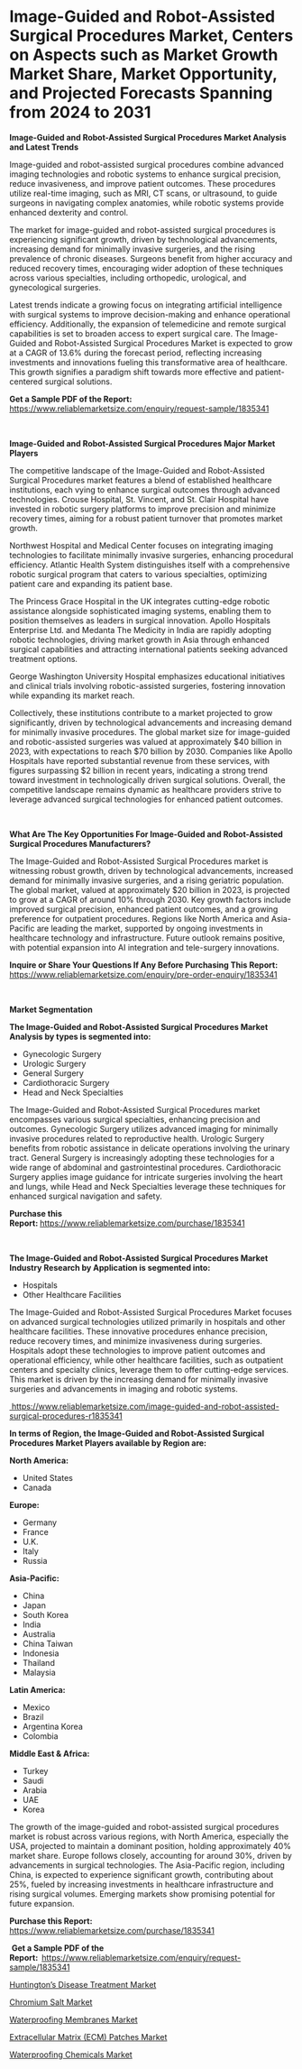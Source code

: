 <p><h1>Image-Guided and Robot-Assisted Surgical Procedures Market, Centers on Aspects such as Market Growth Market Share, Market Opportunity, and Projected Forecasts Spanning from 2024 to 2031</h1></p><p><strong>Image-Guided and Robot-Assisted Surgical Procedures Market Analysis and Latest Trends</strong></p>
<p><p>Image-guided and robot-assisted surgical procedures combine advanced imaging technologies and robotic systems to enhance surgical precision, reduce invasiveness, and improve patient outcomes. These procedures utilize real-time imaging, such as MRI, CT scans, or ultrasound, to guide surgeons in navigating complex anatomies, while robotic systems provide enhanced dexterity and control. </p><p>The market for image-guided and robot-assisted surgical procedures is experiencing significant growth, driven by technological advancements, increasing demand for minimally invasive surgeries, and the rising prevalence of chronic diseases. Surgeons benefit from higher accuracy and reduced recovery times, encouraging wider adoption of these techniques across various specialties, including orthopedic, urological, and gynecological surgeries.</p><p>Latest trends indicate a growing focus on integrating artificial intelligence with surgical systems to improve decision-making and enhance operational efficiency. Additionally, the expansion of telemedicine and remote surgical capabilities is set to broaden access to expert surgical care. The Image-Guided and Robot-Assisted Surgical Procedures Market is expected to grow at a CAGR of 13.6% during the forecast period, reflecting increasing investments and innovations fueling this transformative area of healthcare. This growth signifies a paradigm shift towards more effective and patient-centered surgical solutions.</p></p>
<p><strong>Get a Sample PDF of the Report:&nbsp;</strong> <a href="https://www.reliablemarketsize.com/enquiry/request-sample/1835341?utm_campaign=1506&utm_medium=2&utm_source=Github&utm_content=ia&utm_term=16102024&utm_id=image-guided-and-robot-assisted-surgical-procedures">https://www.reliablemarketsize.com/enquiry/request-sample/1835341</a></p>
<p>&nbsp;</p>
<p><strong>Image-Guided and Robot-Assisted Surgical Procedures Major Market Players</strong></p>
<p><p>The competitive landscape of the Image-Guided and Robot-Assisted Surgical Procedures market features a blend of established healthcare institutions, each vying to enhance surgical outcomes through advanced technologies. Crouse Hospital, St. Vincent, and St. Clair Hospital have invested in robotic surgery platforms to improve precision and minimize recovery times, aiming for a robust patient turnover that promotes market growth. </p><p>Northwest Hospital and Medical Center focuses on integrating imaging technologies to facilitate minimally invasive surgeries, enhancing procedural efficiency. Atlantic Health System distinguishes itself with a comprehensive robotic surgical program that caters to various specialties, optimizing patient care and expanding its patient base.</p><p>The Princess Grace Hospital in the UK integrates cutting-edge robotic assistance alongside sophisticated imaging systems, enabling them to position themselves as leaders in surgical innovation. Apollo Hospitals Enterprise Ltd. and Medanta The Medicity in India are rapidly adopting robotic technologies, driving market growth in Asia through enhanced surgical capabilities and attracting international patients seeking advanced treatment options.</p><p>George Washington University Hospital emphasizes educational initiatives and clinical trials involving robotic-assisted surgeries, fostering innovation while expanding its market reach.</p><p>Collectively, these institutions contribute to a market projected to grow significantly, driven by technological advancements and increasing demand for minimally invasive procedures. The global market size for image-guided and robotic-assisted surgeries was valued at approximately $40 billion in 2023, with expectations to reach $70 billion by 2030. Companies like Apollo Hospitals have reported substantial revenue from these services, with figures surpassing $2 billion in recent years, indicating a strong trend toward investment in technologically driven surgical solutions. Overall, the competitive landscape remains dynamic as healthcare providers strive to leverage advanced surgical technologies for enhanced patient outcomes.</p></p>
<p>&nbsp;</p>
<p><strong>What Are The Key Opportunities For Image-Guided and Robot-Assisted Surgical Procedures Manufacturers?</strong></p>
<p><p>The Image-Guided and Robot-Assisted Surgical Procedures market is witnessing robust growth, driven by technological advancements, increased demand for minimally invasive surgeries, and a rising geriatric population. The global market, valued at approximately $20 billion in 2023, is projected to grow at a CAGR of around 10% through 2030. Key growth factors include improved surgical precision, enhanced patient outcomes, and a growing preference for outpatient procedures. Regions like North America and Asia-Pacific are leading the market, supported by ongoing investments in healthcare technology and infrastructure. Future outlook remains positive, with potential expansion into AI integration and tele-surgery innovations.</p></p>
<p><strong>Inquire or Share Your Questions If Any Before Purchasing This Report:</strong> <a href="https://www.reliablemarketsize.com/enquiry/pre-order-enquiry/1835341?utm_campaign=1506&utm_medium=2&utm_source=Github&utm_content=ia&utm_term=16102024&utm_id=image-guided-and-robot-assisted-surgical-procedures">https://www.reliablemarketsize.com/enquiry/pre-order-enquiry/1835341</a></p>
<p>&nbsp;</p>
<p><strong>Market Segmentation</strong></p>
<p><strong>The Image-Guided and Robot-Assisted Surgical Procedures Market Analysis by types is segmented into:</strong></p>
<p><ul><li>Gynecologic Surgery</li><li>Urologic Surgery</li><li>General Surgery</li><li>Cardiothoracic Surgery</li><li>Head and Neck Specialties</li></ul></p>
<p><p>The Image-Guided and Robot-Assisted Surgical Procedures market encompasses various surgical specialties, enhancing precision and outcomes. Gynecologic Surgery utilizes advanced imaging for minimally invasive procedures related to reproductive health. Urologic Surgery benefits from robotic assistance in delicate operations involving the urinary tract. General Surgery is increasingly adopting these technologies for a wide range of abdominal and gastrointestinal procedures. Cardiothoracic Surgery applies image guidance for intricate surgeries involving the heart and lungs, while Head and Neck Specialties leverage these techniques for enhanced surgical navigation and safety.</p></p>
<p><strong>Purchase this Report:&nbsp;</strong><a href="https://www.reliablemarketsize.com/purchase/1835341?utm_campaign=1506&utm_medium=2&utm_source=Github&utm_content=ia&utm_term=16102024&utm_id=image-guided-and-robot-assisted-surgical-procedures">https://www.reliablemarketsize.com/purchase/1835341</a></p>
<p>&nbsp;</p>
<p><strong>The Image-Guided and Robot-Assisted Surgical Procedures Market Industry Research by Application is segmented into:</strong></p>
<p><ul><li>Hospitals</li><li>Other Healthcare Facilities</li></ul></p>
<p><p>The Image-Guided and Robot-Assisted Surgical Procedures Market focuses on advanced surgical technologies utilized primarily in hospitals and other healthcare facilities. These innovative procedures enhance precision, reduce recovery times, and minimize invasiveness during surgeries. Hospitals adopt these technologies to improve patient outcomes and operational efficiency, while other healthcare facilities, such as outpatient centers and specialty clinics, leverage them to offer cutting-edge services. This market is driven by the increasing demand for minimally invasive surgeries and advancements in imaging and robotic systems.</p></p>
<p><a href="https://www.reliablemarketsize.com/image-guided-and-robot-assisted-surgical-procedures-r1835341?utm_campaign=1506&utm_medium=2&utm_source=Github&utm_content=ia&utm_term=16102024&utm_id=image-guided-and-robot-assisted-surgical-procedures">&nbsp;https://www.reliablemarketsize.com/image-guided-and-robot-assisted-surgical-procedures-r1835341</a></p>
<p><strong>In terms of Region, the Image-Guided and Robot-Assisted Surgical Procedures Market Players available by Region are:</strong></p>
<p>
    <p> <strong> North America: </strong>
        <ul>
            <li>United States</li>
            <li>Canada</li>
        </ul>
        </p> 
    <p> <strong> Europe: </strong>
        <ul>
            <li>Germany</li>
            <li>France</li>
            <li>U.K.</li>
            <li>Italy</li>
            <li>Russia</li>
        </ul>
        </p> 
    <p> <strong> Asia-Pacific: </strong>
        <ul>
            <li>China</li>
            <li>Japan</li>
            <li>South Korea</li>
            <li>India</li>
            <li>Australia</li>
            <li>China Taiwan</li>
            <li>Indonesia</li>
            <li>Thailand</li>
            <li>Malaysia</li>
        </ul>
        </p> 
    <p> <strong> Latin America: </strong>
        <ul>
            <li>Mexico</li>
            <li>Brazil</li>
            <li>Argentina Korea</li>
            <li>Colombia</li>
        </ul>
        </p> 
    <p> <strong> Middle East & Africa: </strong>
        <ul>
            <li>Turkey</li>
            <li>Saudi</li>
            <li>Arabia</li>
            <li>UAE</li>
            <li>Korea</li>
        </ul>
    </p>
    </p>
<p><p>The growth of the image-guided and robot-assisted surgical procedures market is robust across various regions, with North America, especially the USA, projected to maintain a dominant position, holding approximately 40% market share. Europe follows closely, accounting for around 30%, driven by advancements in surgical technologies. The Asia-Pacific region, including China, is expected to experience significant growth, contributing about 25%, fueled by increasing investments in healthcare infrastructure and rising surgical volumes. Emerging markets show promising potential for future expansion.</p></p>
<p><strong>Purchase this Report: </strong><a href="https://www.reliablemarketsize.com/purchase/1835341?utm_campaign=1506&utm_medium=2&utm_source=Github&utm_content=ia&utm_term=16102024&utm_id=image-guided-and-robot-assisted-surgical-procedures">https://www.reliablemarketsize.com/purchase/1835341</a></p>
<p>&nbsp;<strong>Get a Sample PDF of the Report:&nbsp;&nbsp;</strong><a href="https://www.reliablemarketsize.com/enquiry/request-sample/1835341?utm_campaign=1506&utm_medium=2&utm_source=Github&utm_content=ia&utm_term=16102024&utm_id=image-guided-and-robot-assisted-surgical-procedures">https://www.reliablemarketsize.com/enquiry/request-sample/1835341</a></p>
<p><strong></strong></p>
<p><p><a href="https://github.com/kenyettavcl/Market-Research-Report-List-1/blob/main/huntingtons-disease-treatment-market.md?utm_campaign=1506&utm_medium=2&utm_source=Github&utm_content=ia&utm_term=16102024&utm_id=image-guided-and-robot-assisted-surgical-procedures">Huntington’s Disease Treatment Market</a></p><p><a href="https://www.linkedin.com/pulse/digital-transformation-chromium-salt-industry-market-opportunities-xolwe?utm_campaign=1506&utm_medium=2&utm_source=Github&utm_content=ia&utm_term=16102024&utm_id=image-guided-and-robot-assisted-surgical-procedures">Chromium Salt Market</a></p><p><a href="https://www.linkedin.com/pulse/waterproofing-membranes-market-ecosystem-competitive-landscape-yqdte?utm_campaign=1506&utm_medium=2&utm_source=Github&utm_content=ia&utm_term=16102024&utm_id=image-guided-and-robot-assisted-surgical-procedures">Waterproofing Membranes Market</a></p><p><a href="https://github.com/graciah1naze/Market-Research-Report-List-1/blob/main/extracellular-matrix-ecm-patches-market.md?utm_campaign=1506&utm_medium=2&utm_source=Github&utm_content=ia&utm_term=16102024&utm_id=image-guided-and-robot-assisted-surgical-procedures">Extracellular Matrix (ECM) Patches Market</a></p><p><a href="https://www.linkedin.com/pulse/waterproofing-chemicals-market-opportunities-emerging-global-rij8e?utm_campaign=1506&utm_medium=2&utm_source=Github&utm_content=ia&utm_term=16102024&utm_id=image-guided-and-robot-assisted-surgical-procedures">Waterproofing Chemicals Market</a></p></p>